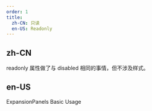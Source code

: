 ```yaml
---
order: 1
title:
  zh-CN: 只读
  en-US: Readonly
---
```


## zh-CN

readonly 属性做了与 disabled 相同的事情，但不涉及样式。

## en-US

ExpansionPanels Basic Usage